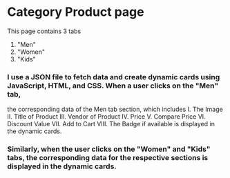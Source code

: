# Category Product page
This page contains 3 tabs
1. "Men"
2. "Women"
3. "Kids"

### I use a JSON file to fetch data and create dynamic cards using JavaScript, HTML, and CSS. When a user clicks on the "Men" tab, 
the corresponding data of the Men tab section, which includes
I. The Image
II. Title of Product
III. Vendor of Product
IV. Price
V. Compare Price
VI. Discount Value
VII. Add to Cart
VIII. The Badge if available 
is displayed in the dynamic cards.

### Similarly, when the user clicks on the "Women" and "Kids" tabs, the corresponding data for the respective sections is displayed in the dynamic cards.
